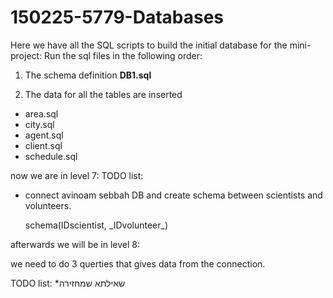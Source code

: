 # 150225-5779-Databases

Here we have all the SQL scripts to build the initial database for the mini-project:
Run the sql files in the following order:

1) The schema definition
**DB1.sql**

2) The data for all the tables are inserted
* area.sql
* city.sql
* agent.sql
* client.sql
* schedule.sql
 
 
 now we are in level 7:
 TODO list:
 * connect avinoam sebbah DB and create schema between scientists and volunteers.

   schema(IDscientist, &#95;IDvolunteer&#95;)
 
 afterwards we will be in level 8:
 
 we need to do 3 querties that gives data from the connection.
 
 TODO list:
 *שאילתא שמחזירה  
